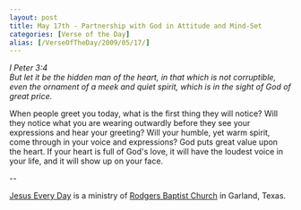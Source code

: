 ```yaml
---
layout: post
title: May 17th - Partnership with God in Attitude and Mind-Set
categories: [Verse of the Day]
alias: [/VerseOfTheDay/2009/05/17/]
---
```


_I Peter 3:4  
But let it be the hidden man of the heart, in that which is not
corruptible, even the ornament of a meek and quiet spirit, which is
in the sight of God of great price._

When people greet you today, what is the first thing they will
notice? Will they notice what you are wearing outwardly before they
see your expressions and hear your greeting? Will your humble, yet
warm spirit, come through in your voice and expressions? God puts
great value upon the heart. If your heart is full of God's love, it
will have the loudest voice in your life, and it will show up on your
face.

 --

<a href=http://jesuseveryday.net>Jesus Every Day</a> is a ministry of <a href=http://rodgersbaptist.net>Rodgers Baptist Church</a> in Garland, Texas.
